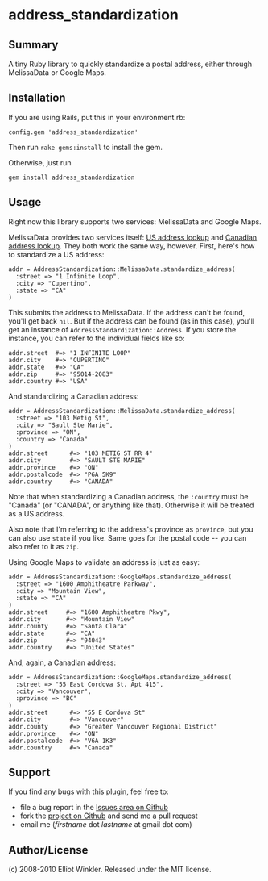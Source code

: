 # address_standardization

## Summary

A tiny Ruby library to quickly standardize a postal address, either through MelissaData or Google Maps.

## Installation

If you are using Rails, put this in your environment.rb:

    config.gem 'address_standardization'

Then run `rake gems:install` to install the gem.

Otherwise, just run

    gem install address_standardization

## Usage

Right now this library supports two services: MelissaData and Google Maps.

MelissaData provides two services itself: [US address lookup](http://www.melissadata.com/lookups/AddressVerify.asp) and [Canadian address lookup](http://www.melissadata.com/lookups/CanadianAddressVerify.asp). They both work the same way, however. First, here's how to standardize a US address:

    addr = AddressStandardization::MelissaData.standardize_address(
      :street => "1 Infinite Loop",
      :city => "Cupertino",
      :state => "CA"
    )

This submits the address to MelissaData. If the address can't be found, you'll get back `nil`. But if the address can be found (as in this case), you'll get an instance of `AddressStandardization::Address`. If you store the instance, you can refer to the individual fields like so:

    addr.street  #=> "1 INFINITE LOOP"
    addr.city    #=> "CUPERTINO"
    addr.state   #=> "CA"
    addr.zip     #=> "95014-2083"
    addr.country #=> "USA"

And standardizing a Canadian address:

    addr = AddressStandardization::MelissaData.standardize_address(
      :street => "103 Metig St",
      :city => "Sault Ste Marie",
      :province => "ON",
      :country => "Canada"
    )
    addr.street      #=> "103 METIG ST RR 4"
    addr.city        #=> "SAULT STE MARIE"
    addr.province    #=> "ON"
    addr.postalcode  #=> "P6A 5K9"
    addr.country     #=> "CANADA"

Note that when standardizing a Canadian address, the `:country` must be "Canada" (or "CANADA", or anything like that). Otherwise it will be treated as a US address.

Also note that I'm referring to the address's province as `province`, but you can also use `state` if you like. Same goes for the postal code -- you can also refer to it as `zip`.

Using Google Maps to validate an address is just as easy:

    addr = AddressStandardization::GoogleMaps.standardize_address(
      :street => "1600 Amphitheatre Parkway",
      :city => "Mountain View",
      :state => "CA"
    )
    addr.street     #=> "1600 Amphitheatre Pkwy",
    addr.city       #=> "Mountain View"
    addr.county     #=> "Santa Clara"
    addr.state      #=> "CA"
    addr.zip        #=> "94043"
    addr.country    #=> "United States"

And, again, a Canadian address:

    addr = AddressStandardization::GoogleMaps.standardize_address(
      :street => "55 East Cordova St. Apt 415",
      :city => "Vancouver",
      :province => "BC"
    )
    addr.street      #=> "55 E Cordova St"
    addr.city        #=> "Vancouver"
    addr.county      #=> "Greater Vancouver Regional District"
    addr.province    #=> "ON"
    addr.postalcode  #=> "V6A 1K3"
    addr.country     #=> "Canada"

## Support

If you find any bugs with this plugin, feel free to:

* file a bug report in the [Issues area on Github](http://github.com/mcmire/address_standardization/issues)
* fork the [project on Github](http://github.com/mcmire/address_standardization) and send me a pull request
* email me (*firstname* dot *lastname* at gmail dot com)

## Author/License

(c) 2008-2010 Elliot Winkler. Released under the MIT license.
